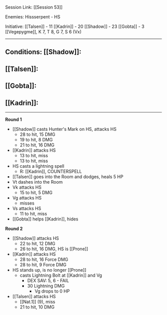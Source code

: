 Session Link:
[[Session 53]]

Enemies:
Hissserpent - HS

Initiative:
[[Talsen]] - 11
[[Kadrin]] - 20
[[Shadow]] - 23
[[Gobta]] - 3
[[Vegepygme]], K 7, T 8, G 7, S 6 (Vx)

---
Conditions:
[[Shadow]]:
- 

[[Talsen]]:
- 

[[Gobta]]:
- 

[[Kadrin]]:
- 
---
**Round 1**
- [[Shadow]] casts Hunter's Mark on HS, attacks HS
	- 28 to hit, 15 DMG
	- 19 to hit, 8 DMG
	- 21 to hit, 16 DMG
- [[Kadrin]] attacks HS
	- 13 to hit, miss
	- 13 to hit, miss
- HS casts a lightning spell
	- R: [[Kadrin]], COUNTERSPELL
- [[Talsen]] goes into the Room and dodges, heals 5 HP
- Vt dashes into the Room
- Vk attacks HS
	- 15 to hit, 5 DMG
- Vg attacks HS
	- misses
- Vs attacks HS
	- 11 to hit, miss
- [[Gobta]] helps [[Kadrin]], hides

**Round 2**
- [[Shadow]] attacks HS
	- 22 to hit, 12 DMG
	- 26 to hit, 16 DMG, HS is [[Prone]]
- [[Kadrin]] attacks HS
	- 28 to hit, 16 Force DMG
	- 28 to hit, 9 Force DMG
- HS stands up, is no longer [[Prone]]
	- casts  Lightning Bolt at [[Kadrin]] and Vg
		- DEX SAV: 5, 6 - FAIL
		- 30 Lightning DMG
			- Vg drops to 0 HP
- [[Talsen]] attacks HS
	- [[Nat.1]] (9), miss
	- 21 to hit, 10 DMG